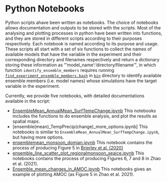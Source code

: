 # Python Notebooks

Python scripts ahave been written as notebooks. The choice of notebooks allows documentation and outputs to be stored with the scripts. Most of the analysing and plotting processes in python have been written into functions, and they are stored in different scripts according to their purposes respectively. Each notebook is named according to its purpose and usage. These scripts all start with a set of six functions to collect the names of available models that have the variable in the experiment and their corresponding directory and filenames respectively and return a dictionary storing these information as "’model_name’:’directory/filename’", in which function `identify_ensemble_members` requires running [`find_experiment_ensemble_members.bash`](https://github.com/pmip4/pmip_p2fvar_analyzer/tree/master/bin/find_experiment_ensemble_members.bash) in [`bin`](https://github.com/pmip4/pmip_p2fvar_analyzer/tree/master/bin) directory to identify available ensemble members (i.e. model names) whose simulations have the target variable in the experiment. 

Currently, we provide five notebooks, with detailed documentations available in the script:
- [EnsembleMean_AnnualMean_SurfTempChange.ipynb](https://github.com/pmip4/pmip_p2fvar_analyzer/blob/master/notebooks/EnsembleMean_AnnualMean_SurfTempChange.ipynb)
   This notebooks includes the functions to do ensemble analysis, and plot the resutls as spatial maps.
- [ensemble(mean)_TempPrecip(change)_more_options.ipynb]
   This notebooks is similar to `EnsembleMean_AnnualMean_SurfTempChange.ipynb`, but having more options.
- [ensemblemean_monsoon_domian.ipynb](https://github.com/pmip4/pmip_p2fvar_analyzer/blob/master/notebooks/ensemblemean_monsoon_domian.ipynb)
   This notebook contains the process of producing Figure 5 in [Brierley et al. (2020)](https://cp.copernicus.org/articles/16/1847/2020/)
- [ensemble_line_scatter_plot_regionalmonsoon_seaice.ipynb](https://github.com/pmip4/pmip_p2fvar_analyzer/blob/master/notebooks/ensemble_line_scatter_plot_regionalmonsoon_seaice.ipynb)
   This notebooks contains the process of producing Figures 6, 7 and 8 in Zhao et al. (2021).
- [Ensemble_mean_changes_in_AMOC.ipynb](https://github.com/pmip4/pmip_p2fvar_analyzer/blob/master/notebooks/Ensemble_mean_changes_in_AMOC.ipynb)
   This notebooks gives an example of plotting AMOC (as Figure 5 in Zhao et al. 2021).
